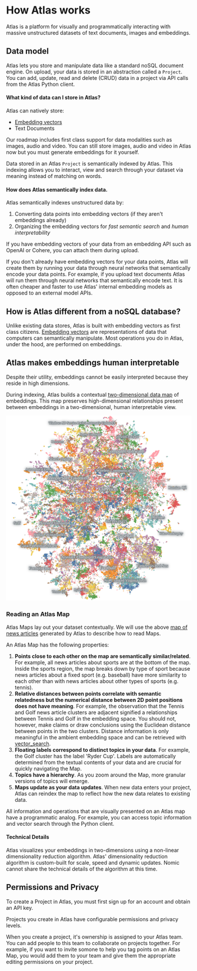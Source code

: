 # How Atlas works

Atlas is a platform for visually and programmatically interacting with massive unstructured datasets of text documents,
images and embeddings.


## Data model
Atlas lets you store and manipulate data like a standard noSQL document engine. On upload, your data is stored in an
abstraction called a `Project`. You can add, update, read and delete (CRUD) data in a project via API calls from the
Atlas Python client.

#### What kind of data can I store in Atlas?
Atlas can natively store:

* [Embedding vectors](https://vaclavkosar.com/ml/Embeddings-in-Machine-Learning-Explained)
* Text Documents

Our roadmap includes first class support for data modalities
such as images, audio and video. You can still store images, audio and video in Atlas now but you must generate embeddings
for it yourself.

Data stored in an Atlas `Project` is semantically indexed by Atlas. This indexing allows you to interact, view and search
through your dataset via meaning instead of matching on words.

#### How does Atlas semantically index data.
Atlas semantically indexes unstructured data by:

1. Converting data points into embedding vectors (if they aren't embeddings already)
2. Organizing the embedding vectors for *fast semantic search* and *human interpretability*

If you have embedding vectors of your data from an embedding API such as OpenAI or Cohere, you can attach them during upload.

If you don't already have embedding vectors for your data points, Atlas will create them by running your data through neural networks that
semantically encode your data points. For example, if you upload text documents Atlas will run them through neural networks that semantically encode text.
It is often cheaper and faster to use Atlas' internal embedding models as opposed to an external model APIs.

## How is Atlas different from a noSQL database?
Unlike existing data stores, Atlas is built with embedding vectors as first class citizens.
[Embedding vectors](https://vaclavkosar.com/ml/Embeddings-in-Machine-Learning-Explained) are representations
of data that computers can semantically manipulate. Most operations you do in Atlas, under the hood, are performed
on embeddings.

## Atlas makes embeddings human interpretable
Despite their utility, embeddings cannot be easily interpreted because they reside in high dimensions.

During indexing, Atlas builds a contextual [two-dimensional data map](https://atlas.nomic.ai/map/stablediffusion) of embeddings.
This map preserves high-dimensional relationships present between embeddings in a two-dimensional, human interpretable view.

![](assets/news25k.png)

### Reading an Atlas Map
Atlas Maps lay out your dataset contextually. We will use the above [map of news articles](https://atlas.nomic.ai/map/22bb6eb0-04c9-4aa0-a138-d860b83c1057/229deb96-fc59-4d40-acb6-52b32590887f) generated by Atlas to describe how to read Maps.

An Atlas Map has the following properties:

1. **Points close to each other on the map are semantically similar/related**. For example, all news articles about sports are at the bottom of the map. Inside the sports region, the map breaks down by type of sport because news articles about a fixed sport (e.g. baseball) have more similarity to each other than with news articles about other types of sports (e.g. tennis).
2. **Relative distances between points correlate with semantic relatedness but the numerical distance between 2D point positions does not have meaning**. For example, the observation that the Tennis and Golf news article clusters are adjacent signified a relationships between Tennis and Golf in the embedding space. You should not, however, make claims or draw conclusions using the Euclidean distance between points in the two clusters. Distance information is only meaningful in the ambient embedding space and can be retrieved with [vector_search](vector_search_in_atlas.md).
3. **Floating labels correspond to distinct topics in your data**. For example, the Golf cluster has the label 'Ryder Cup'. Labels are automatically determined from the textual contents of your data and are crucial for quickly navigating the Map.
4. **Topics have a hierarchy**. As you zoom around the Map, more granular versions of topics will emerge.
4. **Maps update as your data updates**. When new data enters your project, Atlas can reindex the map to reflect how the new data relates to existing data.

All information and operations that are visually presented on an Atlas map have a programmatic analog. For example, you can access topic information and vector search through the Python client.

#### Technical Details
Atlas visualizes your embeddings in two-dimensions using a non-linear dimensionality reduction algorithm. Atlas' dimensionality reduction algorithm is custom-built for scale, speed and dynamic updates.
Nomic cannot share the technical details of the algorithm at this time.



## Permissions and Privacy
To create a Project in Atlas, you must first sign up for an account and obtain an API key. 

Projects you create in Atlas have configurable permissions and privacy levels.

When you create a project, it's ownership is assigned to your Atlas team. You can add people to this team to collaborate on projects together.
For example, if you want to invite somone to help you tag points on an Atlas Map, you would add them to your team and give them the appropriate editing permissions on your project.

